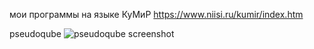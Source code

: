 мои программы на языке КуМиР https://www.niisi.ru/kumir/index.htm

pseudoqube
![pseudoqube screenshot](https://github.com/sluchaynayakotya/kum/blob/main/pseudoqube.png?raw=true)
